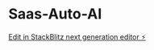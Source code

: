 # Saas-Auto-AI

[Edit in StackBlitz next generation editor ⚡️](https://stackblitz.com/~/github.com/blackpirat13/Saas-Auto-AI)